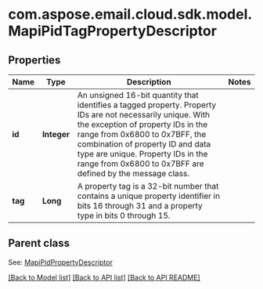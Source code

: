 
# com.aspose.email.cloud.sdk.model.MapiPidTagPropertyDescriptor
## Properties
Name | Type | Description | Notes
------------ | ------------- | ------------- | -------------
**id** | **Integer** | An unsigned 16-bit quantity that identifies a tagged property. Property IDs are not necessarily unique. With the exception of property IDs in the range from 0x6800 to 0x7BFF, the combination of property ID and data type are unique. Property IDs in the range from 0x6800 to 0x7BFF are defined by the message class.              | 
**tag** | **Long** | A property tag is a 32-bit number that contains a unique property identifier in bits 16 through 31 and a property type in bits 0 through 15.              | 


## Parent class

See: [MapiPidPropertyDescriptor](MapiPidPropertyDescriptor.md)

[[Back to Model list]](README.md#documentation-for-models) [[Back to API list]](README.md#documentation-for-api-endpoints) [[Back to API README]](README.md)

